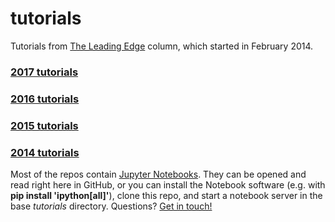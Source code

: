 # tutorials

Tutorials from [The Leading Edge](http://library.seg.org/journal/leedff) column, which started in February 2014.

### [2017 tutorials](https://github.com/seg/tutorials-2017)

### [2016 tutorials](https://github.com/seg/tutorials-2016)

### [2015 tutorials](https://github.com/seg/tutorials-2015)

### [2014 tutorials](https://github.com/seg/tutorials-2014)

Most of the repos contain [Jupyter Notebooks](https://jupyter.org/). They can be opened and read right here in GitHub, or you can install the Notebook software (e.g. with **pip install 'ipython[all]'**), clone this repo, and start a notebook server in the base *tutorials* directory. Questions? [Get in touch!](mailto:matt@agilegeoscience.com)
